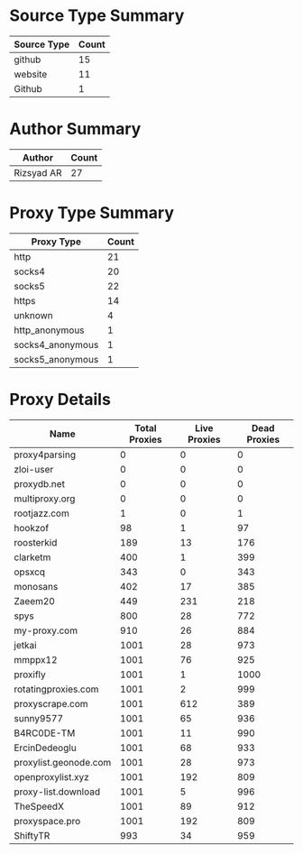 # Source Type Summary

| Source Type | Count |
|-------------|-------|
| github | 15 |
| website | 11 |
| Github | 1 |


# Author Summary

| Author | Count |
|--------|-------|
| Rizsyad AR | 27 |


# Proxy Type Summary

| Proxy Type | Count |
|------------|-------|
| http | 21 |
| socks4 | 20 |
| socks5 | 22 |
| https | 14 |
| unknown | 4 |
| http_anonymous | 1 |
| socks4_anonymous | 1 |
| socks5_anonymous | 1 |


# Proxy Details

| Name | Total Proxies | Live Proxies | Dead Proxies |
|------|---------------|--------------|---------------|
| proxy4parsing | 0 | 0 | 0 |
| zloi-user | 0 | 0 | 0 |
| proxydb.net | 0 | 0 | 0 |
| multiproxy.org | 0 | 0 | 0 |
| rootjazz.com | 1 | 0 | 1 |
| hookzof | 98 | 1 | 97 |
| roosterkid | 189 | 13 | 176 |
| clarketm | 400 | 1 | 399 |
| opsxcq | 343 | 0 | 343 |
| monosans | 402 | 17 | 385 |
| Zaeem20 | 449 | 231 | 218 |
| spys | 800 | 28 | 772 |
| my-proxy.com | 910 | 26 | 884 |
| jetkai | 1001 | 28 | 973 |
| mmppx12 | 1001 | 76 | 925 |
| proxifly | 1001 | 1 | 1000 |
| rotatingproxies.com | 1001 | 2 | 999 |
| proxyscrape.com | 1001 | 612 | 389 |
| sunny9577 | 1001 | 65 | 936 |
| B4RC0DE-TM | 1001 | 11 | 990 |
| ErcinDedeoglu | 1001 | 68 | 933 |
| proxylist.geonode.com | 1001 | 28 | 973 |
| openproxylist.xyz | 1001 | 192 | 809 |
| proxy-list.download | 1001 | 5 | 996 |
| TheSpeedX | 1001 | 89 | 912 |
| proxyspace.pro | 1001 | 192 | 809 |
| ShiftyTR | 993 | 34 | 959 |
